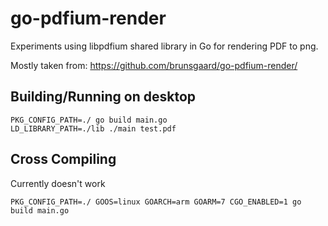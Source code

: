 # go-pdfium-render

Experiments using libpdfium shared library in Go for rendering PDF to png.

Mostly taken from: https://github.com/brunsgaard/go-pdfium-render/

## Building/Running on desktop

    PKG_CONFIG_PATH=./ go build main.go
    LD_LIBRARY_PATH=./lib ./main test.pdf

## Cross Compiling

Currently doesn't work

    PKG_CONFIG_PATH=./ GOOS=linux GOARCH=arm GOARM=7 CGO_ENABLED=1 go build main.go 
